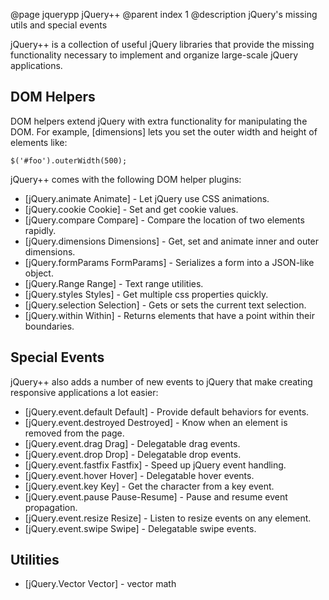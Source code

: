 @page jquerypp jQuery++
@parent index 1
@description jQuery's missing utils and special events

jQuery++ is a collection of useful jQuery libraries that provide
the missing functionality necessary to
implement and organize large-scale jQuery applications.

## DOM Helpers

DOM helpers extend jQuery with extra functionality for
manipulating the DOM. For example, [dimensions] lets you set the 
outer width and height of elements like:

    $('#foo').outerWidth(500);
    
jQuery++ comes with the following DOM helper plugins:

- [jQuery.animate Animate] - Let jQuery use CSS animations.
- [jQuery.cookie Cookie] - Set and get cookie values.
- [jQuery.compare Compare] - Compare the location of two elements rapidly.
- [jQuery.dimensions Dimensions] - Get, set and animate inner and outer dimensions.
- [jQuery.formParams FormParams] - Serializes a form into a JSON-like object.
- [jQuery.Range Range] - Text range utilities.
- [jQuery.styles Styles] - Get multiple css properties quickly.
- [jQuery.selection Selection] - Gets or sets the current text selection.
- [jQuery.within Within] - Returns elements that have a point within their boundaries.

## Special Events

jQuery++ also adds a number of new events to jQuery that make creating responsive applications a lot easier:

- [jQuery.event.default Default] - Provide default behaviors for events.
- [jQuery.event.destroyed Destroyed] - Know when an element is removed from the page.
- [jQuery.event.drag Drag] - Delegatable drag events.
- [jQuery.event.drop Drop] - Delegatable drop events.
- [jQuery.event.fastfix Fastfix] - Speed up jQuery event handling.
- [jQuery.event.hover Hover] - Delegatable hover events.
- [jQuery.event.key Key] - Get the character from a key event.
- [jQuery.event.pause Pause-Resume] - Pause and resume event propagation.
- [jQuery.event.resize Resize] - Listen to resize events on any element.
- [jQuery.event.swipe Swipe] - Delegatable swipe events.

## Utilities

- [jQuery.Vector Vector] - vector math
